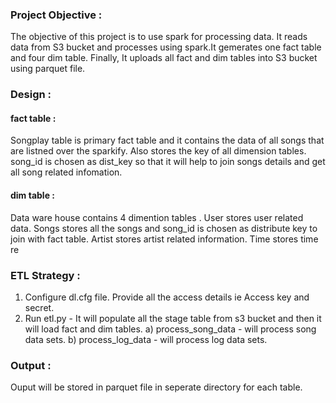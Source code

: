 ### Project Objective :

The objective of this project is to use spark for processing data.
It reads data from S3 bucket and processes using spark.It gemerates one fact table and four dim table. 
Finally, It uploads all fact and dim tables into S3 bucket using parquet file.

### Design :

#### fact table :
Songplay table is primary fact table and it contains the data of all songs that are listned over the sparkify. 
Also stores the key of all dimension tables. song_id is chosen as dist_key so that it will help to join songs details and get all song related infomation.

#### dim table :
Data ware house contains 4 dimention tables . User stores user related data. Songs stores all the songs and song_id is chosen as distribute key to join with fact table. Artist stores artist related information. Time stores time re 

### ETL Strategy :
1. Configure dl.cfg file. Provide all the access details ie Access key and secret.
2. Run etl.py - It will populate all the stage table from s3 bucket and then it will load fact and dim tables.
    a) process_song_data - will process song data sets.
    b) process_log_data - will process log data sets.
    
### Output :
Ouput will be stored in parquet file in seperate directory for each table.

